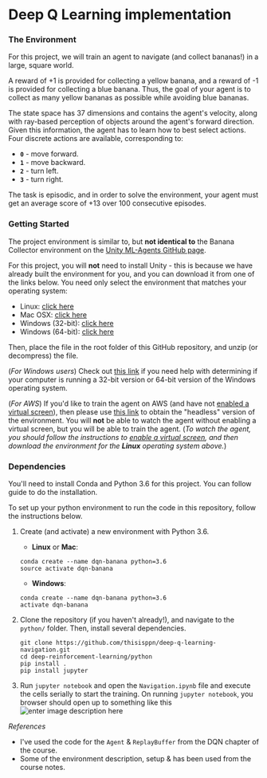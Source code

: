 # Deep Q Learning implementation
### The Environment

For this project, we will train an agent to navigate (and collect bananas!) in a large, square world.

A reward of +1 is provided for collecting a yellow banana, and a reward of -1 is provided for collecting a blue banana. Thus, the goal of your agent is to collect as many yellow bananas as possible while avoiding blue bananas.

The state space has 37 dimensions and contains the agent's velocity, along with ray-based perception of objects around the agent's forward direction. Given this information, the agent has to learn how to best select actions. Four discrete actions are available, corresponding to:

-   **`0`**  - move forward.
-   **`1`**  - move backward.
-   **`2`**  - turn left.
-   **`3`**  - turn right.

The task is episodic, and in order to solve the environment, your agent must get an average score of +13 over 100 consecutive episodes.

### Getting Started
The project environment is similar to, but **not identical to** the Banana Collector environment on the [Unity ML-Agents GitHub page](https://github.com/Unity-Technologies/ml-agents/blob/master/docs/Learning-Environment-Examples.md#banana-collector).

For this project, you will  **not**  need to install Unity - this is because we have already built the environment for you, and you can download it from one of the links below. You need only select the environment that matches your operating system:

-   Linux:  [click here](https://s3-us-west-1.amazonaws.com/udacity-drlnd/P1/Banana/Banana_Linux.zip)
-   Mac OSX:  [click here](https://s3-us-west-1.amazonaws.com/udacity-drlnd/P1/Banana/Banana.app.zip)
-   Windows (32-bit):  [click here](https://s3-us-west-1.amazonaws.com/udacity-drlnd/P1/Banana/Banana_Windows_x86.zip)
-   Windows (64-bit):  [click here](https://s3-us-west-1.amazonaws.com/udacity-drlnd/P1/Banana/Banana_Windows_x86_64.zip)

Then, place the file in the  root folder of this GitHub repository, and unzip (or decompress) the file.

(_For Windows users_) Check out  [this link](https://support.microsoft.com/en-us/help/827218/how-to-determine-whether-a-computer-is-running-a-32-bit-version-or-64)  if you need help with determining if your computer is running a 32-bit version or 64-bit version of the Windows operating system.

(_For AWS_) If you'd like to train the agent on AWS (and have not  [enabled a virtual screen](https://github.com/Unity-Technologies/ml-agents/blob/master/docs/Training-on-Amazon-Web-Service.md)), then please use  [this link](https://s3-us-west-1.amazonaws.com/udacity-drlnd/P1/Banana/Banana_Linux_NoVis.zip)  to obtain the "headless" version of the environment. You will  **not**  be able to watch the agent without enabling a virtual screen, but you will be able to train the agent. (_To watch the agent, you should follow the instructions to  [enable a virtual screen](https://github.com/Unity-Technologies/ml-agents/blob/master/docs/Training-on-Amazon-Web-Service.md), and then download the environment for the  **Linux**  operating system above._)

### Dependencies 
You'll need to install Conda and Python 3.6 for this project. You can follow [
](https://conda.io/docs/user-guide/install/index.html) guide to do the installation. 

To set up your python environment to run the code in this repository, follow the instructions below.

1.  Create (and activate) a new environment with Python 3.6.
    
    -   **Linux**  or  **Mac**:
    ```
    conda create --name dqn-banana python=3.6
    source activate dqn-banana
    ```
    -   **Windows**:
    ```
    conda create --name dqn-banana python=3.6 
    activate dqn-banana
    ```
2.  Clone the repository (if you haven't already!), and navigate to the  `python/`  folder. Then, install several dependencies.
	```
	git clone https://github.com/thisisppn/deep-q-learning-navigation.git
	cd deep-reinforcement-learning/python
	pip install .
	pip install jupyter
	```

3.  Run `jupyter notebook` and open the `Navigation.ipynb` file and execute the cells serially to start the training. On running `jupyter notebook`, you browser should open up to something like this![enter image description here](https://i.imgur.com/WEOAkSo.png)

_References_
- I've used the code for the `Agent` & `ReplayBuffer` from the DQN chapter of the course. 
- Some of the environment description, setup &  has been used from the course notes. 
